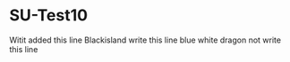 # SU-Test10
Witit added this line
Blackisland write this line 
blue white dragon not write this line
